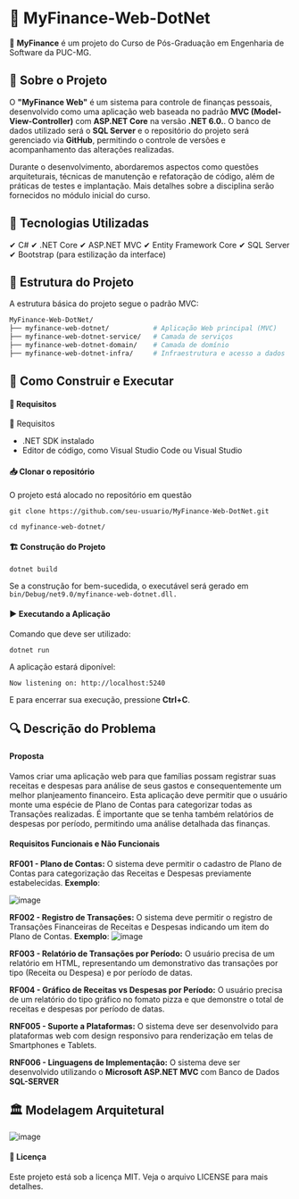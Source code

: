 # 🧮 MyFinance-Web-DotNet

📌 **MyFinance** é um projeto do Curso de Pós-Graduação em Engenharia de Software da PUC-MG.

## 📖 Sobre o Projeto

O **"MyFinance Web"** é um sistema para controle de finanças pessoais, desenvolvido como uma aplicação web baseada no padrão **MVC (Model-View-Controller)** com **ASP.NET Core** na versão **.NET 6.0.**. O banco de dados utilizado será o **SQL Server** e o repositório do projeto será gerenciado via **GitHub**, permitindo o controle de versões e acompanhamento das alterações realizadas.

Durante o desenvolvimento, abordaremos aspectos como questões arquiteturais, técnicas de manutenção e refatoração de código, além de práticas de testes e implantação. Mais detalhes sobre a disciplina serão fornecidos no módulo inicial do curso.

## 🚀 Tecnologias Utilizadas
✔ C#
✔ .NET Core
✔ ASP.NET MVC
✔ Entity Framework Core
✔ SQL Server
✔ Bootstrap (para estilização da interface)

## 📂 Estrutura do Projeto
A estrutura básica do projeto segue o padrão MVC:

```bash
MyFinance-Web-DotNet/
├── myfinance-web-dotnet/           # Aplicação Web principal (MVC)
├── myfinance-web-dotnet-service/   # Camada de serviços
├── myfinance-web-dotnet-domain/    # Camada de domínio
├── myfinance-web-dotnet-infra/     # Infraestrutura e acesso a dados
```
## 🚀 Como Construir e Executar

#### 🔧 Requisitos

🔹 Requisitos
- .NET SDK instalado
- Editor de código, como Visual Studio Code ou Visual Studio

#### 📥 Clonar o repositório

O projeto está alocado no repositório em questão
```
git clone https://github.com/seu-usuario/MyFinance-Web-DotNet.git
```
```
cd myfinance-web-dotnet/
```
#### 🏗 Construção do Projeto
```
dotnet build
```
Se a construção for bem-sucedida, o executável será gerado em ```bin/Debug/net9.0/myfinance-web-dotnet.dll.```

#### ▶ Executando a Aplicação
Comando que deve ser utilizado:
```
dotnet run
```
A aplicação estará diponível:
```
Now listening on: http://localhost:5240
```
E para encerrar sua execução, pressione **Ctrl+C**.





## 🔍 Descrição do Problema

#### Proposta

Vamos criar uma aplicação web para que famílias possam registrar suas receitas e despesas para análise de seus gastos e consequentemente um melhor planjeamento financeiro.
Esta aplicação deve permitir que o usuário monte uma espécie de Plano de Contas para categorizar todas as Transações realizadas. É importante que se tenha também relatórios de despesas por período, permitindo uma análise detalhada das finanças.


#### Requisitos Funcionais e Não Funcionais

**RF001 - Plano de Contas:** O sistema deve permitir o cadastro de Plano de Contas para categorização das Receitas e Despesas previamente estabelecidas.
**Exemplo**:

![image](https://github.com/user-attachments/assets/fec68eae-d997-4864-8998-986efe25dccc)


**RF002 - Registro de Transações:** O sistema deve permitir o registro de Transações Financeiras de Receitas e Despesas indicando um item do Plano de Contas.
**Exemplo**:
![image](https://github.com/user-attachments/assets/27abfc30-fdae-4607-9fe4-6ca7ecdd9016)


**RF003 - Relatório de Transações por Período:** O usuário precisa de um relatório em HTML, representando um demonstrativo das transações por tipo (Receita ou Despesa) e por período de datas.

**RF004 - Gráfico de Receitas vs Despesas por Período:** O usuário precisa de um relatório do tipo gráfico no fomato pizza e que demonstre o total de receitas e despesas por período de datas.

**RNF005 - Suporte a Plataformas:** O sistema deve ser desenvolvido para plataformas web com design responsivo para renderização em telas de Smartphones e Tablets.

**RNF006 - Linguagens de Implementação:** O sistema deve ser desenvolvido utilizando o **Microsoft ASP.NET MVC** com Banco de Dados **SQL-SERVER**


## 🏛️ Modelagem Arquitetural
![image](https://github.com/user-attachments/assets/429ca879-48cd-40ca-80dd-3b80ddaa998f)


#### 📝 Licença

Este projeto está sob a licença MIT. Veja o arquivo LICENSE para mais detalhes.
